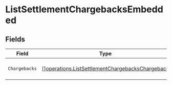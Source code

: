 # ListSettlementChargebacksEmbedded


## Fields

| Field                                                                                                              | Type                                                                                                               | Required                                                                                                           | Description                                                                                                        |
| ------------------------------------------------------------------------------------------------------------------ | ------------------------------------------------------------------------------------------------------------------ | ------------------------------------------------------------------------------------------------------------------ | ------------------------------------------------------------------------------------------------------------------ |
| `Chargebacks`                                                                                                      | [][operations.ListSettlementChargebacksChargeback](../../models/operations/listsettlementchargebackschargeback.md) | :heavy_minus_sign:                                                                                                 | A list of chargeback objects.                                                                                      |